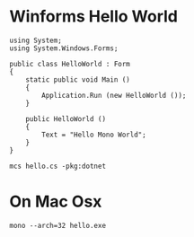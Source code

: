 # Winforms Hello World

```
using System;
using System.Windows.Forms;

public class HelloWorld : Form
{
    static public void Main ()
    {
        Application.Run (new HelloWorld ());
    }

    public HelloWorld ()
    {
        Text = "Hello Mono World";
    }
}
```

```
mcs hello.cs -pkg:dotnet
```

# On Mac Osx
```
mono --arch=32 hello.exe
```
